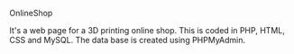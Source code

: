 OnlineShop

It's a web page for a 3D printing online shop. This is coded in PHP, HTML, CSS and MySQL. The data base is created using PHPMyAdmin.  
